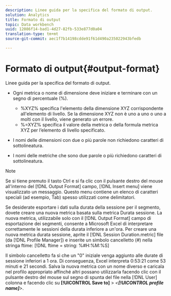 ```yaml
---
description: Linee guida per la specifica del formato di output.
solution: Analytics
title: Formato di output
topic: Data workbench
uuid: 12086f14-bad1-4d27-82fb-533e877d0a04
translation-type: tm+mt
source-git-commit: aec1f7b14198cdde91f61d490a235022943bfedb

---
```



# Formato di output{#output-format}

Linee guida per la specifica del formato di output.

* Ogni metrica o nome di dimensione deve iniziare e terminare con un segno di percentuale (%).

   * %XYZ% specifica l&#39;elemento della dimensione XYZ corrispondente all&#39;elemento di livello. Se la dimensione XYZ non è uno a uno o uno a molti con il livello, viene generato un errore.
   * %=XYZ% specifica il valore della metrica o della formula metrica XYZ per l’elemento di livello specificato.

* I nomi delle dimensioni con due o più parole non richiedono caratteri di sottolineatura.
* I nomi delle metriche che sono due parole o più richiedono caratteri di sottolineatura.

>[!NOTE]
>
>Se si tiene premuto il tasto Ctrl e si fa clic con il pulsante destro del mouse all&#39;interno del [!DNL Output Format] campo, [!DNL Insert menu] viene visualizzato un messaggio. Questo menu contiene un elenco di caratteri speciali (ad esempio, Tab) spesso utilizzati come delimitatori.

Se desiderate esportare i dati sulla durata della sessione per il segmento, dovete creare una nuova metrica basata sulla metrica Durata sessione. La nuova metrica, utilizzabile solo con il [!DNL Output Format] campo di esportazione dei segmenti, consente a Microsoft Excel di interpretare correttamente le sessioni della durata inferiore a un&#39;ora. Per creare una nuova metrica durata sessione, aprite il [!DNL Session Duration.metric] file (da [!DNL Profile Manager]) e inserite un simbolo cancelletto (#) nella stringa ftime: [!DNL ftime = string: %#H:%M:%S]

Il simbolo cancelletto fa sì che un &quot;0&quot; iniziale venga aggiunto alle durate di sessione inferiori a 1 ora. Di conseguenza, Excel interpreta 0:53:21 come 53 minuti e 21 secondi. Salva la nuova metrica con un nome diverso e caricala nel profilo appropriato affinché altri possano utilizzarla facendo clic con il pulsante destro del mouse sul segno di spunta del file nella [!DNL User] colonna e facendo clic su **[!UICONTROL Save to]** > *&lt;**[!UICONTROL profile name]**>*.
